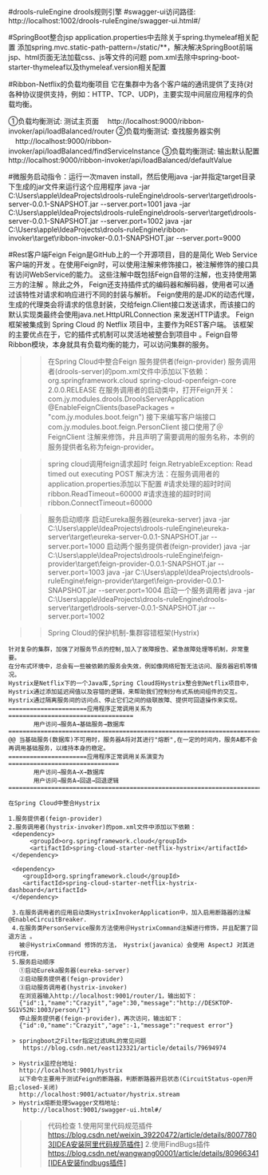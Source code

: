 #drools-ruleEngine
  drools规则引擎
#swagger-ui访问路径:
  http://localhost:1002/drools-ruleEngine/swagger-ui.html#/

#SpringBoot整合jsp
    application.properties中去除关于spring.thymeleaf相关配置
    添加spring.mvc.static-path-pattern=/static/**，解决解决SpringBoot前端jsp、html页面无法加载css、js等文件的问题
    pom.xml去除中spring-boot-starter-thymeleaf以及thymeleaf.version相关配置

#Ribbon-Netflix的负载均衡项目
  它在集群中为各个客户端的通讯提供了支持(对各种协议提供支持，例如：HTTP、TCP、UDP)，主要实现中间层应用程序的负载均衡。

  ①负载均衡测试: 测试主页面
  　http://localhost:9000/ribbon-invoker/api/loadBalanced/router
  ②负载均衡测试: 查找服务器实例
  　http://localhost:9000/ribbon-invoker/api/loadBalanced/findServiceInstance
  ③负载均衡测试: 输出默认配置
    http://localhost:9000/ribbon-invoker/api/loadBalanced/defaultValue

#微服务启动指令：运行一次maven install，然后使用java -jar并指定target目录下生成的jar文件来运行这个应用程序
  java -jar C:\Users\apple\IdeaProjects\drools-ruleEngine\drools-server\target\drools-server-0.0.1-SNAPSHOT.jar --server.port=1001
  java -jar C:\Users\apple\IdeaProjects\drools-ruleEngine\drools-server\target\drools-server-0.0.1-SNAPSHOT.jar --server.port=1002
  java -jar C:\Users\apple\IdeaProjects\drools-ruleEngine\ribbon-invoker\target\ribbon-invoker-0.0.1-SNAPSHOT.jar --server.port=9000

#Rest客户端Feign
   Feign是GitHub上的一个开源项目，目的是简化 Web Service客户端的开发 。在使用Feign时，可以使用注解来修饰接口，被注解修饰的接口具有访问WebService的能力。
   这些注解中既包括Feign自带的注解，也支持使用第三方的注解 。除此之外， Feign还支持插件式的编码器和解码器，使用者可以通过该特性对请求和响应进行不同的封装与解析。
   Feign使用的是JDK的动态代理，生成的代理类会将请求的信息封装，交给feign.Client接口发送请求，而该接口的默认实现类最终会使用java.net.HttpURLConnection 来发送HTTP请求。
   Feign 框架被集成到 Spring Cloud 的 Netflix 项目中，主要作为REST客户端。
   该框架的主要优点在于，它的插件式机制可以灵活地被整合到项目中 。Feign自带Ribbon模块，本身就具有负载均衡的能力，可以访问集群的服务。

 >> 在Spring Cloud中整合Feign
    服务提供者(feign-provider)
    服务调用者(drools-server)的pom.xml文件中添加以下依赖：
    <dependency>
        <groupId>org.springframework.cloud</groupId>
        <artifactId>spring-cloud-openfeign-core</artifactId>
        <version>2.0.0.RELEASE</version>
    </dependency>
    在服务调用者的启动类中，打开Feign开关：
    com.jy.modules.drools.DroolsServerApplication
    @EnableFeignClients(basePackages = "com.jy.modules.boot.feign")
    接下来编写客户端接口
    com.jy.modules.boot.feign.PersonClient
    接口使用了＠FeignClient 注解来修饰，井且声明了需要调用的服务名称，本例的服务提供者名称为feign-provider。

  >> spring cloud调用feign请求超时 feign.RetryableException: Read timed out executing POST
    解决方法：在服务调用者的application.properties添加以下配置
    #请求处理的超时时间
    ribbon.ReadTimeout=60000
    #请求连接的超时时间
    ribbon.ConnectTimeout=60000

  >> 服务启动顺序
    启动Eureka服务器(eureka-server)
    java -jar C:\Users\apple\IdeaProjects\drools-ruleEngine\eureka-server\target\eureka-server-0.0.1-SNAPSHOT.jar --server.port=1000
    启动两个服务提供者(feign-provider)
    java -jar C:\Users\apple\IdeaProjects\drools-ruleEngine\feign-provider\target\feign-provider-0.0.1-SNAPSHOT.jar --server.port=1003
    java -jar C:\Users\apple\IdeaProjects\drools-ruleEngine\feign-provider\target\feign-provider-0.0.1-SNAPSHOT.jar --server.port=1004
    启动一个服务调用者
    java -jar C:\Users\apple\IdeaProjects\drools-ruleEngine\drools-server\target\drools-server-0.0.1-SNAPSHOT.jar --server.port=1002

 >> Spring Cloud的保护机制-集群容错框架(Hystrix)

    针对复杂的集群，加强了对服务节点的控制,加入了故障报告、紧急故障处理等机制，非常重要。
    在分布式环境中，总会有一些被依赖的服务会失效，例如像网络短暂无法访问、服务器宕机等情况。
    Hystrix是Netflix下的一个Java库,Spring Cloud将Hystrix整合到Netflix项目中，Hystrix通过添加延迟阀值以及容错的逻辑，来帮助我们控制分布式系统间组件的交互。
    Hystrix通过隔离服务间的访问点、停止它们之间的级联故障、提供可回退操作来实现。
    ======================应用程序正常调用关系为===================================
           用户访问→服务A→基础服务→数据库
    ===========================================================================
    @@ 当基础服务(数据库)不可用时，服务器A将对其进行"熔断",在一定的时间内，服务A都不会再调用基础服务，以维持本身的稳定。
    ======================应用程序正常调用关系演变为===============================
           用户访问→服务A→X→数据库
           用户访问→服务A→回退→回退逻辑
    ===========================================================================

    在Spring Cloud中整合Hystrix

    1.服务提供者(feign-provider)
    2.服务调用者(hystrix-invoker)的pom.xml文件中添加以下依赖：
     <dependency>
          <groupId>org.springframework.cloud</groupId>
          <artifactId>spring-cloud-starter-netflix-hystrix</artifactId>
     </dependency>

     <dependency>
        <groupId>org.springframework.cloud</groupId>
        <artifactId>spring-cloud-starter-netflix-hystrix-dashboard</artifactId>
     </dependency>

     3.在服务调用者的应用启动类HystrixInvokerApplication中，加入启用断路器的注解@EnableCircuitBreaker.
     4.在服务类PersonService服务方法使用＠HystrixCommand注解进行修饰，并且配置了回退方法 。
       被＠HystrixCommand 修饰的方法， Hystrix(javanica）会使用 AspectJ 对其进行代理，
     5.服务启动顺序
       ①启动Eureka服务器(eureka-server)
       ②启动服务提供者(feign-provider)
       ③启动服务调用者(hystrix-invoker)
       在浏览器输入http://localhost:9001/router/1，输出如下：
       {"id":1,"name":"Crazyit","age":30,"message":"http://DESKTOP-SG1V52N:1003/person/1"}
       停止服务提供者(feign-provider)，再次访问，输出如下：
       {"id":0,"name":"Crazyit","age":-1,"message":"request error"}

     > springboot之Filter指定过滤URL的常见问题
        https://blog.csdn.net/east123321/article/details/79694974

     > Hystrix监控台地址:
       http://localhost:9001/hystrix
       以下命令主要用于测试Feign的断路器，判断断路器开启状态(CircuitStatus-open开启;closed-关闭)
       http://localhost:9001/actuator/hystrix.stream
     > Hystrix熔断处理Swagger文档地址:
        http://localhost:9001/swagger-ui.html#/

  >> 代码检查
     1.使用阿里代码规范插件
       https://blog.csdn.net/weixin_39220472/article/details/80077803[IDEA安装阿里代码规范插件]
     2.使用FindBugs插件
       https://blog.csdn.net/wangwang00001/article/details/80966341[IDEA安装findbugs插件]
